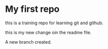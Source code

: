 # My first repo

this is a training repo for learning git and github.

this is my new change oin the readme file.

A new branch created.
